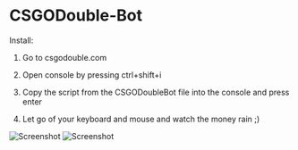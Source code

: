 # CSGODouble-Bot

Install:

1. Go to csgodouble.com

2. Open console by pressing ctrl+shift+i

3. Copy the script from the CSGODoubleBot file into the console and press enter

4. Let go of your keyboard and mouse and watch the money rain ;)

![Screenshot](http://i.imgur.com/JyhVpWt.png)
![Screenshot](http://i.imgur.com/eSln22D.png)
